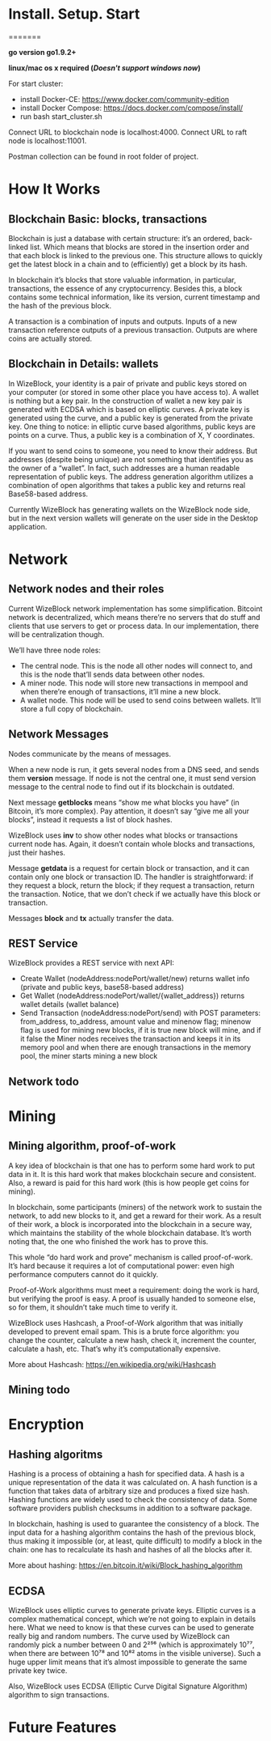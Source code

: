 # Install. Setup. Start
=======


**go version go1.9.2+**

**linux/mac os x required (_Doesn't support windows now_)**

For start cluster:
- install Docker-CE: https://www.docker.com/community-edition
- install Docker Compose: https://docs.docker.com/compose/install/
- run bash start_cluster.sh

Connect URL to blockchain node is localhost:4000.
Connect URL to raft node is localhost:11001.

Postman collection can be found in root folder of project.


# How It Works


## Blockchain Basic: blocks, transactions


Blockchain is just a database with certain structure: it’s an ordered, back-linked list. Which means that blocks are stored in the insertion order and that each block is linked to the previous one. This structure allows to quickly get the latest block in a chain and to (efficiently) get a block by its hash.

In blockchain it’s blocks that store valuable information, in particular, transactions, the essence of any cryptocurrency. Besides this, a block contains some technical information, like its version, current timestamp and the hash of the previous block.

A transaction is a combination of inputs and outputs. Inputs of a new transaction reference outputs of a previous transaction. Outputs are where coins are actually stored.


## Blockchain in Details: wallets


In WizeBlock, your identity is a pair of private and public keys stored on your computer (or stored in some other place you have access to). A wallet is nothing but a key pair. In the construction of wallet a new key pair is generated with ECDSA which is based on elliptic curves. A private key is generated using the curve, and a public key is generated from the private key. One thing to notice: in elliptic curve based algorithms, public keys are points on a curve. Thus, a public key is a combination of X, Y coordinates.

If you want to send coins to someone, you need to know their address. But addresses (despite being unique) are not something that identifies you as the owner of a “wallet”. In fact, such addresses are a human readable representation of public keys. The address generation algorithm utilizes a combination of open algorithms that takes a public key and returns real Base58-based address.

Currently WizeBlock has generating wallets on the WizeBlock node side, but in the next version wallets will generate on the user side in the Desktop application.


# Network


## Network nodes and their roles


Current WizeBlock network implementation has some simplification. Bitcoint network is decentralized, which means there’re no servers that do stuff and clients that use servers to get or process data. In our implementation, there will be centralization though.

We’ll have three node roles:
- The central node. This is the node all other nodes will connect to, and this is the node that’ll sends data between other nodes.
- A miner node. This node will store new transactions in mempool and when there’re enough of transactions, it’ll mine a new block.
- A wallet node. This node will be used to send coins between wallets. It’ll store a full copy of blockchain.


## Network Messages


Nodes communicate by the means of messages.

When a new node is run, it gets several nodes from a DNS seed, and sends them **version** message. If  node is not the central one, it must send version message to the central node to find out if its blockchain is outdated.

Next message **getblocks** means “show me what blocks you have” (in Bitcoin, it’s more complex). Pay attention, it doesn’t say “give me all your blocks”, instead it requests a list of block hashes.

WizeBlock uses **inv** to show other nodes what blocks or transactions current node has. Again, it doesn’t contain whole blocks and transactions, just their hashes.

Message **getdata** is a request for certain block or transaction, and it can contain only one block or transaction ID. The handler is straightforward: if they request a block, return the block; if they request a transaction, return the transaction. Notice, that we don’t check if we actually have this block or transaction.

Messages **block** and **tx** actually transfer the data.


## REST Service


WizeBlock provides a REST service with next API:
- Create Wallet (nodeAddress:nodePort/wallet/new) returns wallet info (private and public keys, base58-based address)
- Get Wallet (nodeAddress:nodePort/wallet/{wallet_address}) returns wallet details (wallet balance)
- Send Transaction (nodeAddress:nodePort/send) with POST parameters: from_address, to_address, amount value and minenow flag; minenow flag is used for mining new blocks, if it is true new block will mine, and if it false the Miner nodes receives the transaction and keeps it in its memory pool and when there are enough transactions in the memory pool, the miner starts mining a new block


## Network todo


# Mining


## Mining algorithm, proof-of-work


A key idea of blockchain is that one has to perform some hard work to put data in it. It is this hard work that makes blockchain secure and consistent. Also, a reward is paid for this hard work (this is how people get coins for mining).

In blockchain, some participants (miners) of the network work to sustain the network, to add new blocks to it, and get a reward for their work. As a result of their work, a block is incorporated into the blockchain in a secure way, which maintains the stability of the whole blockchain database. It’s worth noting that, the one who finished the work has to prove this.

This whole “do hard work and prove” mechanism is called proof-of-work. It’s hard because it requires a lot of computational power: even high performance computers cannot do it quickly.

Proof-of-Work algorithms must meet a requirement: doing the work is hard, but verifying the proof is easy. A proof is usually handed to someone else, so for them, it shouldn’t take much time to verify it.

WizeBlock uses Hashcash, a Proof-of-Work algorithm that was initially developed to prevent email spam. This is a brute force algorithm: you change the counter, calculate a new hash, check it, increment the counter, calculate a hash, etc. That’s why it’s computationally expensive.

More about Hashcash: https://en.wikipedia.org/wiki/Hashcash


## Mining todo


# Encryption


## Hashing algoritms


Hashing is a process of obtaining a hash for specified data. A hash is a unique representation of the data it was calculated on. A hash function is a function that takes data of arbitrary size and produces a fixed size hash. Hashing functions are widely used to check the consistency of data. Some software providers publish checksums in addition to a software package.

In blockchain, hashing is used to guarantee the consistency of a block. The input data for a hashing algorithm contains the hash of the previous block, thus making it impossible (or, at least, quite difficult) to modify a block in the chain: one has to recalculate its hash and hashes of all the blocks after it.

More about hashing: https://en.bitcoin.it/wiki/Block_hashing_algorithm


## ECDSA


WizeBlock uses elliptic curves to generate private keys. Elliptic curves is a complex mathematical concept, which we’re not going to explain in details here. What we need to know is that these curves can be used to generate really big and random numbers. The curve used by WizeBlock can randomly pick a number between 0 and 2²⁵⁶ (which is approximately 10⁷⁷, when there are between 10⁷⁸ and 10⁸² atoms in the visible universe). Such a huge upper limit means that it’s almost impossible to generate the same private key twice.

Also, WizeBlock uses ECDSA (Elliptic Curve Digital Signature Algorithm) algorithm to sign transactions.


# Future Features

